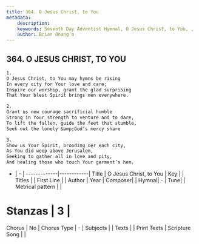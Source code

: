 ```yaml
---
title: 364. O Jesus Christ, to You
metadata:
    description: 
    keywords: Seventh Day Adventist Hymnal, O Jesus Christ, to You, , 
    author: Brian Onang'o
---
```



## 364. O JESUS CHRIST, TO YOU

```txt
1.
O Jesus Christ, to You may hymns be rising
In every city for Your love and care;
Inspire our worship, grant the glad surprising
That Your blest Spirit brings men everywhere.

2.
Grant us new courage sacrificial humble
Strong in Your strength to venture and to dare,
To lift the fallen, guide the feet that stumble,
Seek out the lonely &amp;God’s mercy share

3.
Show us Your Spirit, brooding oér each city,
As You did weep above Jerusalem,
Seeking to gather all in love and pity,
And healing those who touch Your garment’s hem.
```

- |   -  |
-------------|------------|
Title | O Jesus Christ, to You |
Key |  |
Titles |  |
First Line |  |
Author | 
Year | 
Composer|  |
Hymnal|  - |
Tune|  |
Metrical pattern | |
# Stanzas | 3 |
Chorus | No |
Chorus Type | - |
Subjects |  |
Texts |  |
Print Texts | 
Scripture Song |  |
  
